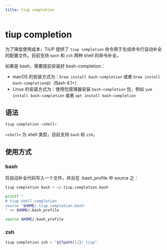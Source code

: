 ```yaml
---
title: tiup completion
---
```


# tiup completion

为了降低使用成本，TiUP 提供了 `tiup completion` 命令用于生成命令行自动补全的配置文件。目前支持 `bash` 和 `zsh` 两种 shell 的命令补全。

如果是 bash，需要提前安装好 bash-completion：

- macOS 的安装方式为：`brew install bash-completion` 或者 `brew install bash-completion@2`（Bash 4.1+）
- Linux 的安装方式为：使用包管理器安装 `bash-completion` 包，例如 `yum install bash-completion` 或者 `apt install bash-completion`

## 语法

```sh
tiup completion <shell>
```

`<shell>` 为 shell 类型，目前支持 `bash` 和 `zsh`。

## 使用方式

### bash

将自动补全代码写入一个文件，并且在 .bash_profile 中 source 之：

```sh
tiup completion bash > ~/.tiup.completion.bash

printf "
# tiup shell completion
source '$HOME/.tiup.completion.bash'
" >> $HOME/.bash_profile

source $HOME/.bash_profile
```

### zsh

```sh
tiup completion zsh > "${fpath[1]}/_tiup"
```
